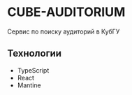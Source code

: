# CUBE-AUDITORIUM

Сервис по поиску аудиторий в КубГУ

## Технологии 

- TypeScript 
- React
- Mantine 
